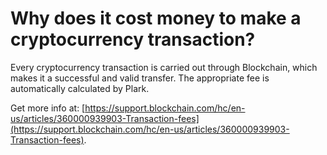 # Why does it cost money to make a cryptocurrency transaction?

Every cryptocurrency transaction is carried out through Blockchain, which makes it a successful and valid transfer. The appropriate fee is automatically calculated by Plark.

Get more info at: [https://support.blockchain.com/hc/en-us/articles/360000939903-Transaction-fees](https://support.blockchain.com/hc/en-us/articles/360000939903-Transaction-fees).
